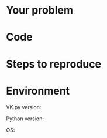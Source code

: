 # Your problem
<!-- Describe your problem. -->

# Code

<!-- Place this problem code -->

# Steps to reproduce


# Environment
VK.py version:

Python version:

OS:

